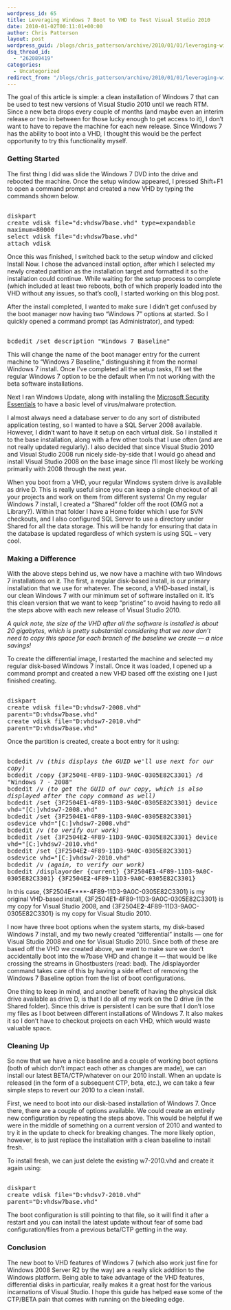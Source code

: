 ```yaml
---
wordpress_id: 65
title: Leveraging Windows 7 Boot to VHD to Test Visual Studio 2010
date: 2010-01-02T00:11:01+00:00
author: Chris Patterson
layout: post
wordpress_guid: /blogs/chris_patterson/archive/2010/01/01/leveraging-windows-7-boot-to-vhd-to-test-visual-studio-2010.aspx
dsq_thread_id:
  - "262089419"
categories:
  - Uncategorized
redirect_from: "/blogs/chris_patterson/archive/2010/01/01/leveraging-windows-7-boot-to-vhd-to-test-visual-studio-2010.aspx/"
---
```

The goal of this article is simple: a clean installation of Windows 7 that can be used to test new versions of Visual Studio 2010 until we reach RTM. Since a new beta drops every couple of months (and maybe even an interim release or two in between for those lucky enough to get access to it), I don&#8217;t want to have to repave the machine for each new release. Since Windows 7 has the ability to boot into a VHD, I thought this would be the perfect opportunity to try this functionality myself. 

### Getting Started

The first thing I did was slide the Windows 7 DVD into the drive and rebooted the machine. Once the setup window appeared, I pressed Shift+F1 to open a command prompt and created a new VHD by typing the commands shown below. 

<tt><br /> diskpart<br /> create vdisk file="d:vhdsw7base.vhd" type=expandable maximum=80000<br /> select vdisk file="d:vhdsw7base.vhd"<br /> attach vdisk<br /> </tt> 

Once this was finished, I switched back to the setup window and clicked Install Now. I chose the advanced install option, after which I selected my newly created partition as the installation target and formatted it so the installation could continue. While waiting for the setup process to complete (which included at least two reboots, both of which properly loaded into the VHD without any issues, so that&#8217;s cool), I started working on this blog post. 

After the install completed, I wanted to make sure I didn&#8217;t get confused by the boot manager now having two &#8220;Windows 7&#8221; options at started. So I quickly opened a command prompt (as Administrator), and typed: 

<tt><br /> bcdedit /set description "Windows 7 Baseline"<br /> </tt> 

This will change the name of the boot manager entry for the current machine to &#8220;Windows 7 Baseline,&#8221; distinguishing it from the normal Windows 7 install. Once I&#8217;ve completed all the setup tasks, I&#8217;ll set the regular Windows 7 option to be the default when I&#8217;m not working with the beta software installations. 

Next I ran Windows Update, along with installing the [Microsoft Security Essentials](http://www.microsoft.com/Security_Essentials) to have a basic level of virus/malware protection. 

I almost always need a database server to do any sort of distributed application testing, so I wanted to have a SQL Server 2008 available. However, I didn&#8217;t want to have it setup on each virtual disk. So I installed it to the base installation, along with a few other tools that I use often (and are not really updated regularly). I also decided that since Visual Studio 2010 and Visual Studio 2008 run nicely side-by-side that I would go ahead and install Visual Studio 2008 on the base image since I&#8217;ll most likely be working primarily with 2008 through the next year. 

When you boot from a VHD, your regular Windows system drive is available as drive D. This is really useful since you can keep a single checkout of all your projects and work on them from different systems! On my regular Windows 7 install, I created a &#8220;Shared&#8221; folder off the root (OMG not a Library?). Within that folder I have a Home folder which I use for SVN checkouts, and I also configured SQL Server to use a directory under Shared for all the data storage. This will be handy for ensuring that data in the database is updated regardless of which system is using SQL &#8211; very cool. 

### Making a Difference

With the above steps behind us, we now have a machine with two Windows 7 installations on it. The first, a regular disk-based install, is our primary installation that we use for whatever. The second, a VHD-based install, is our clean Windows 7 with our minimum set of software installed on it. It&#8217;s this clean version that we want to keep &#8220;pristine&#8221; to avoid having to redo all the steps above with each new release of Visual Studio 2010. 

_A quick note, the size of the VHD after all the software is installed is about 20 gigabytes, which is pretty substantial considering that we now don&#8217;t need to copy this space for each branch of the baseline we create &#8212; a nice savings!_ 

To create the differential image, I restarted the machine and selected my regular disk-based Windows 7 install. Once it was loaded, I opened up a command prompt and created a new VHD based off the existing one I just finished creating. 

<tt><br /> diskpart<br /> create vdisk file="D:vhdsw7-2008.vhd" parent="D:vhdsw7base.vhd"<br /> create vdisk file="D:vhdsw7-2010.vhd" parent="D:vhdsw7base.vhd"<br /> </tt> 

Once the partition is created, create a boot entry for it using: 

<tt><br /> bcdedit /v <em>(this displays the GUID we'll use next for our copy)</em><br /> bcdedit /copy {3F2504E<strong></strong>-4F89-11D3-9A0C-0305E82C3301} /d "Windows 7 - 2008"<br /> bcdedit /v <em>(to get the GUID of our copy, which is also displayed after the copy command as well)</em><br /> bcdedit /set {3F2504E<strong>1</strong>-4F89-11D3-9A0C-0305E82C3301} device vhd="[C:]vhdsw7-2008.vhd"<br /> bcdedit /set {3F2504E<strong>1</strong>-4F89-11D3-9A0C-0305E82C3301} osdevice vhd="[C:]vhdsw7-2008.vhd"<br /> bcdedit /v <em>(to verify our work)</em><br /> bcdedit /set {3F2504E<strong>2</strong>-4F89-11D3-9A0C-0305E82C3301} device vhd="[C:]vhdsw7-2010.vhd"<br /> bcdedit /set {3F2504E<strong>2</strong>-4F89-11D3-9A0C-0305E82C3301} osdevice vhd="[C:]vhdsw7-2010.vhd"<br /> bcdedit /v <em>(again, to verify our work)</em><br /> bcdedit /displayorder {current} {3F2504E<strong>1</strong>-4F89-11D3-9A0C-0305E82C3301} {3F2504E<strong>2</strong>-4F89-11D3-9A0C-0305E82C3301}<br /> </tt>
  
In this case, {3F2504E****-4F89-11D3-9A0C-0305E82C3301} is my original VHD-based install, {3F2504E**1**-4F89-11D3-9A0C-0305E82C3301} is my copy for Visual Studio 2008, and {3F2504E**2**-4F89-11D3-9A0C-0305E82C3301} is my copy for Visual Studio 2010. 

I now have three boot options when the system starts, my disk-based Windows 7 install, and my two newly created &#8220;differential&#8221; installs &#8212; one for Visual Studio 2008 and one for Visual Studio 2010. Since both of these are based off the VHD we created above, we want to make sure we don&#8217;t accidentally boot into the w7base VHD and change it &#8212; that would be like crossing the streams in Ghostbusters (read: bad). The /displayorder command takes care of this by having a side effect of removing the Windows 7 Baseline option from the list of boot configurations. 

One thing to keep in mind, and another benefit of having the physical disk drive available as drive D, is that I do all of my work on the D drive (in the Shared folder). Since this drive is persistent I can be sure that I don&#8217;t lose my files as I boot between different installations of Windows 7. It also makes it so I don&#8217;t have to checkout projects on each VHD, which would waste valuable space. 

### Cleaning Up

So now that we have a nice baseline and a couple of working boot options (both of which don&#8217;t impact each other as changes are made), we can install our latest BETA/CTP/whatever on our 2010 install. When an update is released (in the form of a subsequent CTP, beta, etc.), we can take a few simple steps to revert our 2010 to a clean install. 

First, we need to boot into our disk-based installation of Windows 7. Once there, there are a couple of options available. We could create an entirely new configuration by repeating the steps above. This would be helpful if we were in the middle of something on a current version of 2010 and wanted to try it in the update to check for breaking changes. The more likely option, however, is to just replace the installation with a clean baseline to install fresh. 

To install fresh, we can just delete the existing w7-2010.vhd and create it again using: 

<tt><br /> diskpart<br /> create vdisk file="D:vhdsv7-2010.vhd" parent="D:vhdsw7base.vhd"<br /> </tt>
  
The boot configuration is still pointing to that file, so it will find it after a restart and you can install the latest update without fear of some bad configuration/files from a previous beta/CTP getting in the way. 

### Conclusion

The new boot to VHD features of Windows 7 (which also work just fine for Windows 2008 Server R2 by the way) are a really slick addition to the Windows platform. Being able to take advantage of the VHD features, differential disks in particular, really makes it a great host for the various incarnations of Visual Studio. I hope this guide has helped ease some of the CTP/BETA pain that comes with running on the bleeding edge.